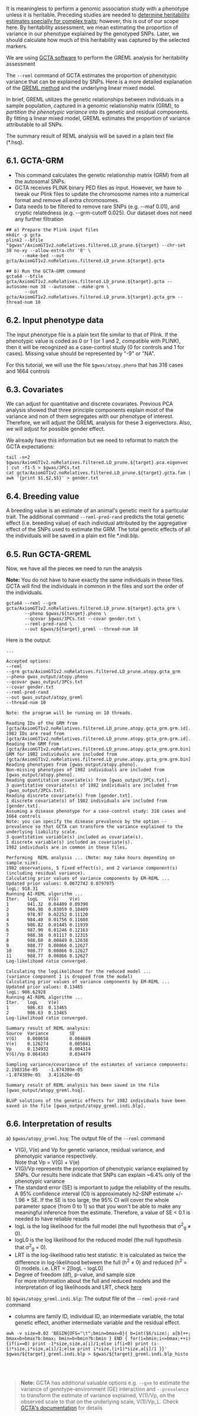 

It is meaningless to perform a genomic association study with a phenotype unless it is heritable. Preceding studies are needed to [determine heritability estimates specially for complex traits](https://www.ncbi.nlm.nih.gov/pmc/articles/PMC5635617/); however, this is out of our scope here. By heritability assessment, we mean estimating the proportion of variance in our phenotype explained by the genotyped SNPs. Later, we should calculate how much of this heritability was captured by the selected markers.   

We are using [GCTA software](https://yanglab.westlake.edu.cn/software/gcta/#Overview) to perform the GREML analysis for heritability assessment 

The `--reml` command of GCTA estimates the proportion of phenotypic variance that can be explained by SNPs. Here is a more detailed explanation of the [GREML method](./ext_docs/GREML_analysis.md) and the underlying linear mixed model. 

In brief, GREML utilizes the genetic relationships between individuals in a sample population, captured in a genomic relationship matrix (GRM), to *partition the phenotypic variance* into its genetic and residual components. By fitting a linear mixed model, GREML estimates the proportion of variance attributable to all SNPs.

The summary result of REML analysis will be saved in a plain text file (*.hsq).


## 6.1. GCTA-GRM
*  This command calculates the genetic relationship matrix (GRM) from all the autosomal SNPs.
*  GCTA receives PLINK binary PED files as input. However, we have to tweak our Plink files to update the chromosome names into a numerical format and remove all extra chromosomes.  
*  Data needs to be filtered to remove rare SNPs (e.g. --maf 0.01), and cryptic relatedness (e.g. --grm-cutoff 0.025). Our dataset does not need any further filtration

```
## a) Prepare the Plink input files
mkdir -p gcta
plink2 --bfile "$gwas"/AxiomGT1v2.noRelatives.filtered.LD_prune.${target} --chr-set 38 no-xy --allow-extra-chr '0' \
      --make-bed --out gcta/AxiomGT1v2.noRelatives.filtered.LD_prune.${target}.gcta

## b) Run the GCTA-GRM command
gcta64 --bfile gcta/AxiomGT1v2.noRelatives.filtered.LD_prune.${target}.gcta --autosome-num 38 --autosome --make-grm \
       --out gcta/AxiomGT1v2.noRelatives.filtered.LD_prune.${target}.gcta_grm --thread-num 10
```


## 6.2. Input phenotype data
The input phenotype file is a plain text file similar to that of Plink. If the phenotypic value is coded as 0 or 1 (or 1 and 2, compatible with PLINK), then it will be recognized as a case-control study (0 for controls and 1 for cases). Missing value should be represented by "-9" or "NA". 

For this tutorial, we will use the file `$gwas/atopy.pheno` that has 318 cases and 1664 controls


## 6.3. Covariates
We can adjust for quantitative and discrete covariates. Previous PCA analysis showed that three principle components explain most of the variance and non of them segregates with our phenotype of interest. Therefore, we will adjust the GREML analysis for these 3 eigenvectors. Also, we will adjust for possible gender effect.

We already have this information but we need to reformat to match the GCTA expectations:

```
tail -n+2 $gwas/AxiomGT1v2.noRelatives.filtered.LD_prune.${target}.pca.eigenvec | cut -f1-5 > $gwas/3PCs.txt
cat gcta/AxiomGT1v2.noRelatives.filtered.LD_prune.${target}.gcta.fam | awk '{print $1,$2,$5}' > gender.txt
```

## 6.4. Breeding value
A breeding value is an estimate of an animal's genetic merit for a particular trait. The additional command `--reml-pred-rand` predicts the total genetic effect (i.e. breeding value) of each individual attributed by the aggregative effect of the SNPs used to estimate the GRM. The total genetic effects of all the individuals will be saved in a plain ext file *.indi.blp.


## 6.5. Run GCTA-GREML
Now, we have all the pieces we need to run the analysis 

**Note:** You do not have to have exactly the same individuals in these files. GCTA will find the individuals in common in the files and sort the order of the individuals.
 

```
gcta64 --reml --grm gcta/AxiomGT1v2.noRelatives.filtered.LD_prune.${target}.gcta_grm \
       --pheno $gwas/${target}.pheno \
       --qcovar $gwas/3PCs.txt --covar gender.txt \
       --reml-pred-rand \
       --out $gwas/${target}_greml --thread-num 10
```

Here is the output:

```
...

Accepted options:
--reml
--grm gcta/AxiomGT1v2.noRelatives.filtered.LD_prune.atopy.gcta_grm
--pheno gwas_output/atopy.pheno
--qcovar gwas_output/3PCs.txt
--covar gender.txt
--reml-pred-rand
--out gwas_output/atopy_greml
--thread-num 10

Note: the program will be running on 10 threads.

Reading IDs of the GRM from [gcta/AxiomGT1v2.noRelatives.filtered.LD_prune.atopy.gcta_grm.grm.id].
1982 IDs are read from [gcta/AxiomGT1v2.noRelatives.filtered.LD_prune.atopy.gcta_grm.grm.id].
Reading the GRM from [gcta/AxiomGT1v2.noRelatives.filtered.LD_prune.atopy.gcta_grm.grm.bin].
GRM for 1982 individuals are included from [gcta/AxiomGT1v2.noRelatives.filtered.LD_prune.atopy.gcta_grm.grm.bin].
Reading phenotypes from [gwas_output/atopy.pheno].
Non-missing phenotypes of 1982 individuals are included from [gwas_output/atopy.pheno].
Reading quantitative covariate(s) from [gwas_output/3PCs.txt].
3 quantitative covariate(s) of 1982 individuals are included from [gwas_output/3PCs.txt].
Reading discrete covariate(s) from [gender.txt].
1 discrete covariate(s) of 1982 individuals are included from [gender.txt].
Assuming a disease phenotype for a case-control study: 318 cases and 1664 controls 
Note: you can specify the disease prevalence by the option --prevalence so that GCTA can transform the variance explained to the underlying liability scale.
3 quantitative variable(s) included as covariate(s).
1 discrete variable(s) included as covariate(s).
1982 individuals are in common in these files.

Performing  REML analysis ... (Note: may take hours depending on sample size).
1982 observations, 5 fixed effect(s), and 2 variance component(s)(including residual variance).
Calculating prior values of variance components by EM-REML ...
Updated prior values: 0.0672742 0.0797075
logL: 918.31
Running AI-REML algorithm ...
Iter.   logL    V(G)    V(e)    
1       941.32  0.04409 0.09390 
2       966.98  0.03059 0.10409 
3       978.97  0.02252 0.11120 
4       984.40  0.01756 0.11608 
5       986.82  0.01445 0.11939 
6       987.90  0.01246 0.12163 
7       988.38  0.01117 0.12315 
8       988.60  0.00849 0.12638 
9       988.77  0.00866 0.12627 
10      988.77  0.00866 0.12627 
11      988.77  0.00866 0.12627 
Log-likelihood ratio converged.

Calculating the logLikelihood for the reduced model ...
(variance component 1 is dropped from the model)
Calculating prior values of variance components by EM-REML ...
Updated prior values: 0.13465
logL: 986.62928
Running AI-REML algorithm ...
Iter.   logL    V(e)    
1       986.63  0.13465 
2       986.63  0.13465 
Log-likelihood ratio converged.

Summary result of REML analysis:
Source  Variance        SE
V(G)    0.008658        0.004689
V(e)    0.126274        0.005841
Vp      0.134932        0.004314
V(G)/Vp 0.064163        0.034479

Sampling variance/covariance of the estimates of variance components:
2.198316e-05    -1.874389e-05   
-1.874389e-05   3.411626e-05    

Summary result of REML analysis has been saved in the file [gwas_output/atopy_greml.hsq].

BLUP solutions of the genetic effects for 1982 individuals have been saved in the file [gwas_output/atopy_greml.indi.blp].
```


## 6.6. Interpretation of results 

a) `$gwas/atopy_greml.hsq`: The output file of the `--reml` command  <br>

*  V(G), V(e) and Vp for genetic variance, residual variance, and phenotypic variance respectively. <br>
   Note that Vp =  V(G) + V(e)
*  V(G)/Vp represents the proportion of phenotypic variance explained by SNPs. Our results here indicate that SNPs can explain ~6.4% only of the phenotypic variance 
*  The standard error (SE) is important to judge the reliability of the results. A 95% confidence interval (CI) is approximately h2-SNP estimate +/- 1.96 * SE. If the SE is too large, the 95% CI will cover the whole parameter space (from 0 to 1) so that you won't be able to make any meaningful inference from the estimate. Therefore, a value of SE < 0.1 is needed to have reliable results
*  logL is the log likelihood for the full model (the null hypothesis that σ<sup>2</sup><sub>g</sub> ≠ 0). 
*  logL0 is the log likelihood for the reduced model (the null hypothesis that σ<sup>2</sup><sub>g</sub> = 0). 
*  LRT is the log-likelihood ratio test statistic. It is calculated as twice the difference in log-likelihood between the full (h<sup>2</sup> ≠ 0) and reduced (h<sup>2</sup> = 0) models. i.e. LRT = 2[logL - logL0] 
* Degree of freedom (df), p-value, and sample size <br>
For more information about the full and reduced models and the interpretation of log likelihoods and LRT, check [here](./ext_docs/GREML_analysis.md)



b) `$gwas/atopy_greml.indi.blp`:  The output file of the `--reml-pred-rand` command <br>

*  columns are family ID, individual ID, an intermediate variable, the total genetic effect, another intermediate variable and the residual effect.

```
awk -v size=0.02 'BEGIN{OFS="\t";bmin=bmax=0}{ b=int($6/size); a[b]++; bmax=b>bmax?b:bmax; bmin=b<bmin?b:bmin } END { for(i=bmin;i<=bmax;++i){if(i==0) print -1*size,size,a[i]/1;else if(i<0) print (i-1)*size,i*size,a[i]/1;else print i*size,(i+1)*size,a[i]/1 }}' $gwas/${target}_greml.indi.blp > $gwas/${target}_greml.indi.blp_histo
```

<br>
<br>

> **Note:**  GCTA has additional valuable options e.g. `--gxe` to estimate the variance of genotype-environment (GE) interaction and `--prevalence` to transform the estimate of variance explained, V(1)/Vp, on the observed scale to that on the underlying scale, V(1)/Vp_L. Check [GCTA's documentation](https://yanglab.westlake.edu.cn/software/gcta/#GREMLanalysis) for details 

<br>
<br>
